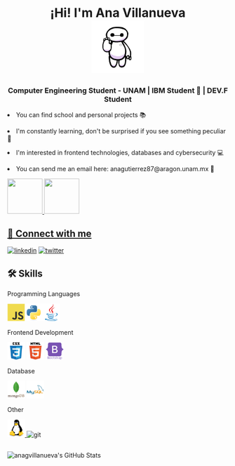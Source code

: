 <h1 align="center">¡Hi! I'm Ana Villanueva <a> <br> <img aling="left" width="120" height="120" src="https://github.com/anagvillanueva/anagvillanueva/blob/main/4Snj.gif?raw=true" /></a></h1>

<h3 align="center"> Computer Engineering Student - UNAM  | IBM Student 💙 | DEV.F Student </h3>
<p> <li> You can find school and personal projects 📚 <p>
<p> <li> I'm constantly learning, don't be surprised if you see something peculiar 🚀 <p>
<p> <li> I'm interested in frontend technologies, databases and cybersecurity 💻<p>
<p> <li> You can send me an email here: anagutierrez87@aragon.unam.mx 💌 <p>


<a href="https://www.credly.com/badges/764a5830-980b-4454-85d5-f3f33fdd95e4" target="_blank"><img aling="center" width="80" height="80" src="https://user-images.githubusercontent.com/54164289/177465006-4dc8128a-29f9-4335-abbb-8801e22655c3.png"> 
<a href="https://www.credly.com/badges/dd7a10db-05e8-458b-aad5-b729a8d86da0" target="_blank"> <img aling="center" width="80" height="80" src="https://user-images.githubusercontent.com/54164289/177465014-fa14b8ef-c216-4d9a-b857-3adb46626e47.png"> 



## 📱 Connect with me
[![linkedin](https://img.shields.io/badge/linkedin-0A66C2?style=for-the-badge&logo=linkedin&logoColor=white)](https://https://www.linkedin.com/in/ana-fernanda-guti%C3%A9rrez-villanueva/)
[![twitter](https://img.shields.io/badge/twitter-1DA1F2?style=for-the-badge&logo=twitter&logoColor=white)](https://twitter.com/ana_gvillanueva)

## 🛠 Skills
  <p>Programming Languages</p>
 
<a href="https://developer.mozilla.org/en-US/docs/Web/JavaScript" target="_blank" rel="noreferrer"> <img src="https://raw.githubusercontent.com/devicons/devicon/master/icons/javascript/javascript-original.svg" alt="javascript" width="40" height="40"/><img src="https://raw.githubusercontent.com/devicons/devicon/master/icons/python/python-original.svg" alt="python" width="40" height="40"/></a><img src="https://raw.githubusercontent.com/devicons/devicon/master/icons/java/java-original.svg" alt="java" width="40" height="40"/></a>
 
  <p>Frontend Development</p>
  
 <img src="https://raw.githubusercontent.com/devicons/devicon/master/icons/css3/css3-original-wordmark.svg" alt="css3" width="40" height="40"/> </a> <img src="https://raw.githubusercontent.com/devicons/devicon/master/icons/html5/html5-original-wordmark.svg" alt="html5" width="40" height="40"/> <img src="https://raw.githubusercontent.com/devicons/devicon/master/icons/bootstrap/bootstrap-plain-wordmark.svg" alt="bootstrap" width="40" height="40"/> </a>
  <p>Database</p>
  
<img src="https://raw.githubusercontent.com/devicons/devicon/master/icons/mongodb/mongodb-original-wordmark.svg" alt="mongodb" width="40" height="40"/> </a> <a href="https://www.mysql.com/" target="_blank" rel="noreferrer"> 
<img src="https://raw.githubusercontent.com/devicons/devicon/master/icons/mysql/mysql-original-wordmark.svg" alt="mysql" width="40" height="40"/> </a>
 
  
  <p>Other<p>
 
  <a href="https://www.linux.org/" target="_blank" rel="noreferrer"> <img src="https://raw.githubusercontent.com/devicons/devicon/master/icons/linux/linux-original.svg" alt="linux" width="40" height="40"/> </a><img src="https://www.vectorlogo.zone/logos/git-scm/git-scm-icon.svg" alt="git" width="40" height="40"/> </a>


## 
  ![anagvillanueva's GitHub Stats](https://github-readme-stats.vercel.app/api?username=anagvillanueva&theme=radical&show_icons=true)
